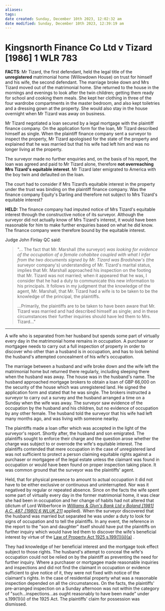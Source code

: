 ```yaml
---
aliases: 
tags: 
date created: Sunday, December 10th 2023, 12:02:32 am
date modified: Sunday, December 10th 2023, 12:39:19 am
---
```


# Kingsnorth Finance Co Ltd v Tizard [1986] 1 WLR 783

**FACTS**: Mr Tizard, the first defendant, held the legal title of the **unregistered** matrimonial home (Willowdown House) on trust for himself and his wife, the second defendant. The marriage broke down and Mrs Tizard moved out of the matrimonial home. She returned to the house in the mornings and evenings to look after the twin children; getting them ready for school and cooking them meals. She kept her clothing in three of the four wardrobe compartments in the master bedroom, and also kept toiletries and a dressing gown at the property. She would also stay in the house overnight when Mr Tizard was away on business.

Mr Tizard negotiated a loan secured by a legal mortgage with the plaintiff finance company. On the application form for the loan, Mr Tizard described himself as single. When the plaintiff finance company sent a surveyor to inspect the property, Mr Tizard apologised for the state of the property and explained that he was married but that his wife had left him and was no longer living at the property.

The surveyor made no further enquiries and, on the basis of his report, the loan was agreed and paid to Mr Tizard alone, therefore **not overreaching Mrs Tizard's equitable interest**. Mr Tizard later emigrated to America with the boy twin and defaulted on the loan.

The court had to consider if Mrs Tizard’s equitable interest in the property under the trust was binding on the plaintiff finance company. Was the finance company Equity's Darling and therefore not subject to Mrs Tizard's equitable interest?

**HELD:** The finance company had imputed notice of Mrs Tizard's equitable interest through the constructive notice of its surveyor. Although the surveyor did not actually know of Mrs Tizard's interest, it would have been reasonable for him to make further enquiries based on what he did know. The finance company were therefore bound by the equitable interest.

Judge John Finlay QC said:

> "… The fact that Mr. Marshall (the surveyor) _was looking for evidence of the occupation of a female cohabitee coupled with what I infer from the two documents signed by Mr. Tizard was Bradshaw's_ (the surveyor company's) understanding of Mr. Tizard's marital status, implies that Mr. Marshall approached his inspection on the footing that Mr. Tizard was not married; when it appeared that he was, I consider that he had a duty to communicate this new information to his principals. It follows in my judgment that the knowledge of the agent, Mr. Marshall, that Mr. Tizard had a wife is to be taken to be the knowledge of the principal, the plaintiffs.
>
> …Primarily, the plaintiffs are to be taken to have been aware that Mr. Tizard was married and had described himself as single; and in these circumstances their further inquiries should have led them to Mrs. Tizard…"

---

A wife who is separated from her husband but spends some part of virtually every day in the matrimonial home remains in occupation. A purchaser or mortgagee needs to carry out a full inspection of property in order to discover who other than a husband is in occupation, and has to look behind the husband's attempted concealment of his wife's occupation.

The marriage between a husband and wife broke down and the wife left the matrimonial home but returned there regularly, including sleeping there when the husband was away. The house was in the husband's name. The husband approached mortgage brokers to obtain a loan of GBP 66,000 on the security of the house which was unregistered land. He signed the application form and stated that he was single. The brokers instructed a surveyor to carry out a survey and the husband arranged a time on a Sunday when the wife was away. The surveyor saw evidence of the occupation by the husband and his children, but no evidence of occupation by any other female. The husband told the surveyor that his wife had left many months ago, and was living with someone nearby.

The plaintiffs made a loan offer which was accepted in the light of the surveyor's report. Shortly after, the husband and son emigrated. The plaintiffs sought to enforce their charge and the question arose whether the charge was subject to or overrode the wife's equitable interest. The plaintiffs contended that mere occupation in the case of unregistered land was not sufficient to protect a person claiming equitable rights against a purchaser or mortgagee of the legal estate unless the claimant was found in occupation or would have been found on proper inspection taking place. It was common ground that the surveyor was the plaintiffs' agent.

Held, that for physical presence to amount to actual occupation it did not have to be either exclusive or continuous and uninterrupted. Nor was it negatived by regular or repeated absence. Since on the facts the wife spent some part of virtually every day in the former matrimonial home, it was clear she had been in occupation and her change of habits had not altered that (dictum of Lord Wilberforce in _[Williams & Glyn's Bank Ltd v Boland [1981] A.C. 487, [1980] 6 WLUK 211](https://uk.westlaw.com/Document/I01451E70E42911DA8FC2A0F0355337E9/View/FullText.html?originationContext=document&transitionType=DocumentItem&ppcid=3c5453c0a06541a29d4286bd74749ea5&contextData=(sc.Default))_ applied). When the surveyor discovered that the husband was married but separated he was under a duty to look for signs of occupation and to tell the plaintiffs. In any event, the reference in the report to the "son and daughter" itself should have put the plaintiffs on further inquiry which would have led them to discover the wife's beneficial interest by virtue of the [Law of Property Act 1925 s.199(1)(ii)(a)](https://uk.westlaw.com/Document/I398D49F1E44811DA8D70A0E70A78ED65/View/FullText.html?originationContext=document&transitionType=DocumentItem&ppcid=3c5453c0a06541a29d4286bd74749ea5&contextData=(sc.Default)) .

They had knowledge of her beneficial interest and the mortgage took effect subject to those rights. The husband's attempt to conceal the wife's occupation could not be relied on by the plaintiff as preventing the need for further inquiry. Where a purchaser or mortgagee made reasonable inquiries and inspections and did not find the claimant in occupation or evidence sufficient to give notice of it, they were not fixed with notice of the claimant's rights. In the case of residential property what was a reasonable inspection depended on all the circumstances. On the facts, the plaintiffs' pre-arranged inspection on a Sunday afternoon was not within the category of "such…inspections…as ought reasonably to have been made" under s.199(1)(ii) of the 1925 Act. The plaintiffs' claim for possession was dismissed.
